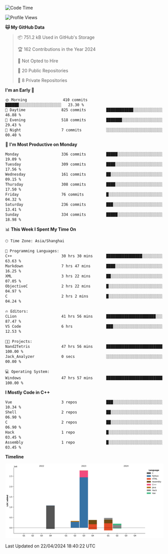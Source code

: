 <!--
**Salvely/Salvely** is a ✨ _special_ ✨ repository because its `README.md` (this file) appears on your GitHub profile.

Here are some ideas to get you started:

- 🔭 I’m currently working on ...
- 🌱 I’m currently learning ...
- 👯 I’m looking to collaborate on ...
- 🤔 I’m looking for help with ...
- 💬 Ask me about ...
- 📫 How to reach me: ...
- 😄 Pronouns: ...
- ⚡ Fun fact: ...
-->

<!--START_SECTION:waka-->
![Code Time](http://img.shields.io/badge/Code%20Time-732%20hrs%2051%20mins-blue)

![Profile Views](http://img.shields.io/badge/Profile%20Views-0-blue)

**🐱 My GitHub Data** 

> 📦 751.2 kB Used in GitHub's Storage 
 > 
> 🏆 162 Contributions in the Year 2024
 > 
> 🚫 Not Opted to Hire
 > 
> 📜 20 Public Repositories 
 > 
> 🔑 8 Private Repositories 
 > 
**I'm an Early 🐤** 

```text
🌞 Morning                410 commits         ██████░░░░░░░░░░░░░░░░░░░   23.30 % 
🌆 Daytime                825 commits         ████████████░░░░░░░░░░░░░   46.88 % 
🌃 Evening                518 commits         ███████░░░░░░░░░░░░░░░░░░   29.43 % 
🌙 Night                  7 commits           ░░░░░░░░░░░░░░░░░░░░░░░░░   00.40 % 
```
📅 **I'm Most Productive on Monday** 

```text
Monday                   336 commits         █████░░░░░░░░░░░░░░░░░░░░   19.09 % 
Tuesday                  309 commits         ████░░░░░░░░░░░░░░░░░░░░░   17.56 % 
Wednesday                161 commits         ██░░░░░░░░░░░░░░░░░░░░░░░   09.15 % 
Thursday                 308 commits         ████░░░░░░░░░░░░░░░░░░░░░   17.50 % 
Friday                   76 commits          █░░░░░░░░░░░░░░░░░░░░░░░░   04.32 % 
Saturday                 236 commits         ███░░░░░░░░░░░░░░░░░░░░░░   13.41 % 
Sunday                   334 commits         █████░░░░░░░░░░░░░░░░░░░░   18.98 % 
```


📊 **This Week I Spent My Time On** 

```text
🕑︎ Time Zone: Asia/Shanghai

💬 Programming Languages: 
C++                      30 hrs 30 mins      ████████████████░░░░░░░░░   63.63 % 
Markdown                 7 hrs 47 mins       ████░░░░░░░░░░░░░░░░░░░░░   16.25 % 
XML                      3 hrs 22 mins       ██░░░░░░░░░░░░░░░░░░░░░░░   07.05 % 
ObjectiveC               2 hrs 22 mins       █░░░░░░░░░░░░░░░░░░░░░░░░   04.97 % 
C                        2 hrs 2 mins        █░░░░░░░░░░░░░░░░░░░░░░░░   04.24 % 

🔥 Editors: 
CLion                    41 hrs 56 mins      ██████████████████████░░░   87.47 % 
VS Code                  6 hrs               ███░░░░░░░░░░░░░░░░░░░░░░   12.53 % 

🐱‍💻 Projects: 
Nand2Tetris              47 hrs 56 mins      █████████████████████████   100.00 % 
Jack_Analyzer            0 secs              ░░░░░░░░░░░░░░░░░░░░░░░░░   00.00 % 

💻 Operating System: 
Windows                  47 hrs 57 mins      █████████████████████████   100.00 % 
```

**I Mostly Code in C++** 

```text
Vue                      3 repos             ███░░░░░░░░░░░░░░░░░░░░░░   10.34 % 
Shell                    2 repos             ██░░░░░░░░░░░░░░░░░░░░░░░   06.90 % 
C                        2 repos             ██░░░░░░░░░░░░░░░░░░░░░░░   06.90 % 
Hack                     1 repo              █░░░░░░░░░░░░░░░░░░░░░░░░   03.45 % 
Assembly                 1 repo              █░░░░░░░░░░░░░░░░░░░░░░░░   03.45 % 
```



**Timeline**

![Lines of Code chart](https://raw.githubusercontent.com/Salvely/Salvely/main/assets/bar_graph.png)


 Last Updated on 22/04/2024 18:40:22 UTC
<!--END_SECTION:waka-->
<!-- ### [![Typing SVG](https://readme-typing-svg.demolab.com?font=JetBrains+Mono&size=22&pause=1000&width=435&height=70&lines=Hi!+I'm+Wen+Gao.+Nice+to+see+you!)](https://git.io/typing-svg)

[![Salvely's GitHub stats](https://github-readme-stats.vercel.app/api?username=Salvely&count_private=true&show_icons=true&theme=buefy&include_all_commits=true)](https://github.com/anuraghazr/github-readme-stats)
[![Top Langs](https://github-readme-stats.vercel.app/api/top-langs/?username=Salvely)](https://github.com/anuraghazr/github-readme-stats)


![Leetcode Stats](https://leetcard.jacoblin.cool/Salvely?theme=wtf&font=Kameron&ext=activity&show_rank=true)

![](https://komarev.com/ghpvc/?username=Salvely)
-->
